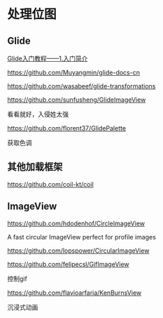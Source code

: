 # 处理位图

## Glide

[Glide入门教程——1.入门简介](https://www.jianshu.com/p/7610bdbbad17)

https://github.com/Muyangmin/glide-docs-cn

https://github.com/wasabeef/glide-transformations

https://github.com/sunfusheng/GlideImageView

看看就好，入侵姓太强

https://github.com/florent37/GlidePalette

获取色调



## 其他加载框架

https://github.com/coil-kt/coil

## ImageView

https://github.com/hdodenhof/CircleImageView

A fast circular ImageView perfect for profile images

https://github.com/lopspower/CircularImageView







https://github.com/felipecsl/GifImageView

控制gif

https://github.com/flavioarfaria/KenBurnsView

沉浸式动画